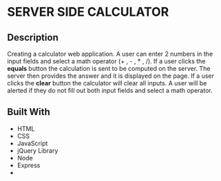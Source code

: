 # SERVER SIDE CALCULATOR

## Description

<!-- Your project description goes here. What problem did you solve? How did you solve it? -->

Creating a calculator web application. A user can enter 2 numbers in the input fields and select a math operator (+ , - , \* , /). If a user clicks the **equals** button the calculation is sent to be computed on the server. The server then provides the answer and it is displayed on the page. If a user clicks the **clear** button the calculator will clear all inputs. A user will be alerted if they do not fill out both input fields and select a math operator.

## Built With

- HTML
- CSS
- JavaScript
- jQuery Library
- Node
- Express
-

<!-- Additional README details can be found [here](https://github.com/PrimeAcademy/readme-template/blob/master/README.md). -->
